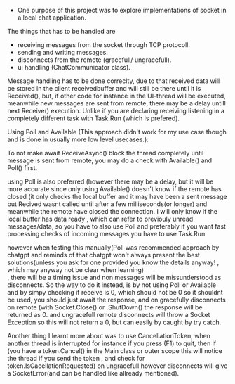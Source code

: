 - One purpose of this project was to explore implementations of socket in a local chat application.

The things that has to be handled are
- receiving messages from the socket through TCP protocoll.
- sending and writing messages.
- disconnects from the remote (gracefull/ ungracefull).
- ui handling (ChatCommunicator class).
  
Message handling has to be done correclty, due to that received data 
will be stored in the client receivedbuffer and will still be there until it is Received(),
but, if other code for instance in the UI-thread will be executed, meanwhile new messages are sent from remote,
there may be a delay untill next Receive() execution. Unlike if you are declaring receiving listening in a completely different task with Task.Run
(which is prefered). 

Using Poll and Available (This approach didn't work for my use case though and is done in usually more low level usecases.):

To not make await ReceiveAsync() block the thread completely 
until message is sent from remote, you may do a check with Available() and Poll() first. 

using Poll is also preferred (however there may be a delay, 
but it will be more accurate since only using Available() doesn't know if the remote has closed 
(it only checks the local buffer and it may have been a sent message but Recived wasnt called until after a few milliseconds(or longer) and meanwhile the remote have closed the connection. I will only know if the local buffer has data ready , which can refer to previouly unread messages/data, so you have to also use Poll and preferably if you want fast processing checks of incoming messages you have to use Task.Run. 

however when testing this manually(Poll was recommended approach by chatgpt and reminds of that chatgpt won't always present the best solutions(unless you ask for one provided you know the details anyway! , which may anyway not be clear when learning)  
, there will be a timing issue and non messages will be missunderstood as disconnects.
So the way to do it instead, is by not using Poll or Available and by simpy checking if receive is 0, which should not be 0 so it shouldnt be used, you should just await the response, and on gracefully disconnects on remote (with Socket.Close() or .ShutDown() the response will be returned as 0. and ungracefull remote disconnects will throw a Socket Exception so this will not
return a 0, but can easily by caught by try catch. 

Another thing I learnt more about was to use CancellationToken, when another thread is interrupted for instance if you press (F1) to quit,
then if (you have a token.Cancel() in the Main class or outer scope this will notice the thread if you send the token , and check for token.IsCacellationRequested)
on ungracefull however disconnects will give a SocketError(and can be handled like allready mentioned).
